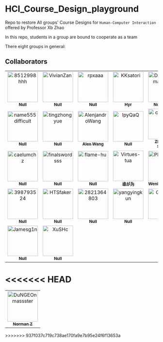 # HCI_Course_Design_playground
Repo to restore All groups' Course Designs for `Human-Computer Interaction` offered by Professor Xb Zhao

In this repo, students in a group are bound to cooperate as a team

There eight groups in general:


## Collaborators
<table>
<tr>
    <td align="center">
        <a href="https://github.com/8512998hhh">
            <img src="https://avatars.githubusercontent.com/u/52599179?v=4" width="100;" alt="8512998hhh"/>
            <br />
            <sub><b>Null</b></sub>
        </a>
    </td>
    <td align="center">
        <a href="https://github.com/VivianZan">
            <img src="https://avatars.githubusercontent.com/u/75164103?v=4" width="100;" alt="VivianZan"/>
            <br />
            <sub><b>Null</b></sub>
        </a>
    </td>
    <td align="center">
        <a href="https://github.com/rpxaaa">
            <img src="https://avatars.githubusercontent.com/u/81461971?v=4" width="100;" alt="rpxaaa"/>
            <br />
            <sub><b>Null</b></sub>
        </a>
    </td>
    <td align="center">
        <a href="https://github.com/KKsatori">
            <img src="https://avatars.githubusercontent.com/u/91711718?v=4" width="100;" alt="KKsatori"/>
            <br />
            <sub><b>Hyr</b></sub>
        </a>
    </td>
    <td align="center">
        <a href="https://github.com/DuNGEOnmassster">
            <img src="https://avatars.githubusercontent.com/u/95074892?v=4" width="100;" alt="DuNGEOnmassster"/>
            <br />
            <sub><b>Norman Z</b></sub>
        </a>
    </td>
    <td align="center">
        <a href="https://github.com/LC044">
            <img src="https://avatars.githubusercontent.com/u/95485601?v=4" width="100;" alt="LC044"/>
            <br />
            <sub><b>LC044</b></sub>
        </a>
    </td></tr>
<tr>
    <td align="center">
        <a href="https://github.com/name555difficult">
            <img src="https://avatars.githubusercontent.com/u/97046433?v=4" width="100;" alt="name555difficult"/>
            <br />
            <sub><b>Null</b></sub>
        </a>
    </td>
    <td align="center">
        <a href="https://github.com/tingzhongyue">
            <img src="https://avatars.githubusercontent.com/u/99894500?v=4" width="100;" alt="tingzhongyue"/>
            <br />
            <sub><b>Null</b></sub>
        </a>
    </td>
    <td align="center">
        <a href="https://github.com/AlenjandroWang">
            <img src="https://avatars.githubusercontent.com/u/102023411?v=4" width="100;" alt="AlenjandroWang"/>
            <br />
            <sub><b>Alex Wang</b></sub>
        </a>
    </td>
    <td align="center">
        <a href="https://github.com/lpyQaQ">
            <img src="https://avatars.githubusercontent.com/u/102471525?v=4" width="100;" alt="lpyQaQ"/>
            <br />
            <sub><b>Null</b></sub>
        </a>
    </td>
    <td align="center">
        <a href="https://github.com/chairman-lu">
            <img src="https://avatars.githubusercontent.com/u/105423236?v=4" width="100;" alt="chairman-lu"/>
            <br />
            <sub><b>Zhenhao Shang</b></sub>
        </a>
    </td>
    <td align="center">
        <a href="https://github.com/SkylarKBKB">
            <img src="https://avatars.githubusercontent.com/u/105696952?v=4" width="100;" alt="SkylarKBKB"/>
            <br />
            <sub><b>Null</b></sub>
        </a>
    </td></tr>
<tr>
    <td align="center">
        <a href="https://github.com/caelumchz">
            <img src="https://avatars.githubusercontent.com/u/109731391?v=4" width="100;" alt="caelumchz"/>
            <br />
            <sub><b>Null</b></sub>
        </a>
    </td>
    <td align="center">
        <a href="https://github.com/finalswordsss">
            <img src="https://avatars.githubusercontent.com/u/109805874?v=4" width="100;" alt="finalswordsss"/>
            <br />
            <sub><b>Null</b></sub>
        </a>
    </td>
    <td align="center">
        <a href="https://github.com/flame-hu">
            <img src="https://avatars.githubusercontent.com/u/109938139?v=4" width="100;" alt="flame-hu"/>
            <br />
            <sub><b>Null</b></sub>
        </a>
    </td>
    <td align="center">
        <a href="https://github.com/Virtues-tua">
            <img src="https://avatars.githubusercontent.com/u/113353960?v=4" width="100;" alt="Virtues-tua"/>
            <br />
            <sub><b>谁が为</b></sub>
        </a>
    </td>
    <td align="center">
        <a href="https://github.com/Planetinaline">
            <img src="https://avatars.githubusercontent.com/u/115574351?v=4" width="100;" alt="Planetinaline"/>
            <br />
            <sub><b>Wenkang Chen</b></sub>
        </a>
    </td>
    <td align="center">
        <a href="https://github.com/fhgyuanshen">
            <img src="https://avatars.githubusercontent.com/u/119912477?v=4" width="100;" alt="fhgyuanshen"/>
            <br />
            <sub><b>Null</b></sub>
        </a>
    </td></tr>
<tr>
    <td align="center">
        <a href="https://github.com/398793524">
            <img src="https://avatars.githubusercontent.com/u/119913853?v=4" width="100;" alt="398793524"/>
            <br />
            <sub><b>Null</b></sub>
        </a>
    </td>
    <td align="center">
        <a href="https://github.com/HTSfaker">
            <img src="https://avatars.githubusercontent.com/u/119913916?v=4" width="100;" alt="HTSfaker"/>
            <br />
            <sub><b>Null</b></sub>
        </a>
    </td>
    <td align="center">
        <a href="https://github.com/2821364803">
            <img src="https://avatars.githubusercontent.com/u/119914678?v=4" width="100;" alt="2821364803"/>
            <br />
            <sub><b>Null</b></sub>
        </a>
    </td>
    <td align="center">
        <a href="https://github.com/yangyingkun">
            <img src="https://avatars.githubusercontent.com/u/119916753?v=4" width="100;" alt="yangyingkun"/>
            <br />
            <sub><b>Null</b></sub>
        </a>
    </td>
    <td align="center">
        <a href="https://github.com/QH2577">
            <img src="https://avatars.githubusercontent.com/u/119918619?v=4" width="100;" alt="QH2577"/>
            <br />
            <sub><b>Null</b></sub>
        </a>
    </td>
    <td align="center">
        <a href="https://github.com/YUZHEZHONG">
            <img src="https://avatars.githubusercontent.com/u/119920119?v=4" width="100;" alt="YUZHEZHONG"/>
            <br />
            <sub><b>Null</b></sub>
        </a>
    </td></tr>
<tr>
    <td align="center">
        <a href="https://github.com/Jamesg1n">
            <img src="https://avatars.githubusercontent.com/u/119922102?v=4" width="100;" alt="Jamesg1n"/>
            <br />
            <sub><b>Null</b></sub>
        </a>
    </td>
    <td align="center">
        <a href="https://github.com/XuSHc">
            <img src="https://avatars.githubusercontent.com/u/119926100?v=4" width="100;" alt="XuSHc"/>
            <br />
            <sub><b>Null</b></sub>
        </a>
    </td></tr>
</table>
<!-- readme: collaborators -end -->



<<<<<<< HEAD
=======
<!-- readme: contributors -start -->
<table>
<tr>
    <td align="center">
        <a href="https://github.com/DuNGEOnmassster">
            <img src="https://avatars.githubusercontent.com/u/95074892?v=4" width="100;" alt="DuNGEOnmassster"/>
            <br />
            <sub><b>Norman Z</b></sub>
        </a>
    </td></tr>
</table>
<!-- readme: contributors -end -->
>>>>>>> 937f037c719c738ae170fa9e7b95e24f6f13653a



